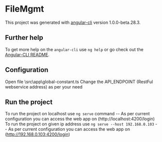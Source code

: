 # FileMgmt

This project was generated with [angular-cli](https://github.com/angular/angular-cli) version 1.0.0-beta.28.3.

## Further help

To get more help on the `angular-cli` use `ng help` or go check out the [Angular-CLI README](https://github.com/angular/angular-cli/blob/master/README.md).

## Configuration

Open file \src\app\global-constant.ts
Change the API_ENDPOINT (RestFul webservice address) as per your need

## Run the project
To run the project on localhost use `ng serve` command  --  As per current configuration you can access the web app on (http://localhost:4200/login)
To run the project on given ip address use `ng serve --host 192.168.0.103` --  As per current configuration you can access the web app on (http://192.168.0.103:4200/login)




